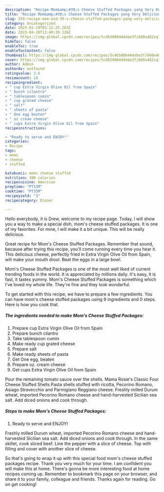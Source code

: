 ```yaml
---
description: "Recipe Mom&amp;#39;s Cheese Stuffed Packages yang Very Delicious"
title: "Recipe Mom&amp;#39;s Cheese Stuffed Packages yang Very Delicious"
slug: 555-recipe-mom-and-39-s-cheese-stuffed-packages-yang-very-delicious
category: Uncategorized
date: 2023-01-19T03:12:25.263Z
date: 2023-04-26T13:40:39.126Z
image: https://img-global.cpcdn.com/recipes/5c4b500644debe3f/680x482cq70/moms-cheese-stuffed-packages-recipe-main-photo.jpg
hideToc: false
enableToc: true
enableTocContent: false
thumbnail: https://img-global.cpcdn.com/recipes/5c4b500644debe3f/680x482cq70/moms-cheese-stuffed-packages-recipe-main-photo.jpg
cover: https://img-global.cpcdn.com/recipes/5c4b500644debe3f/680x482cq70/moms-cheese-stuffed-packages-recipe-main-photo.jpg
author: Admin
authorAv: notfound
ratingvalue: 3.6
reviewcount: 24
recipeingredient:
- " cup Extra Virgin Olive Oil from Spain"
- " bunch cilantro"
- " tablespoon cumin"
- " cup grated cheese"
- " salt"
- " sheets of pasta"
- " One egg beaten"
- " oz cream cheese"
- " cups Extra Virgin Olive Oil from Spain"
recipeinstructions:

- "Ready to serve and ENJOY!"
categories:
- Recipe
tags:
- moms
- cheese
- stuffed

katakunci: moms cheese stuffed 
nutrition: 300 calories
recipecuisine: American
preptime: "PT13M"
cooktime: "PT35M"
recipeyield: "3"
recipecategory: Dinner

---
```



Hello everybody, it is Drew, welcome to my recipe page. Today, I will show you a way to make a special dish, mom&#39;s cheese stuffed packages. It is one of my favorites. For mine, I will make it a bit unique. This will be really delicious.

Great recipe for Mom&#39;s Cheese Stuffed Packages. Remember that sound, because after trying this recipe, you&#39;ll come running every time you hear it. This delicious cheese, perfectly fried in Extra Virgin Olive Oil from Spain, will make your mouth drool. Beat the eggs in a large bowl.

Mom&#39;s Cheese Stuffed Packages is one of the most well liked of current trending foods in the world. It is appreciated by millions daily. It's easy, it is fast, it tastes yummy. Mom&#39;s Cheese Stuffed Packages is something which I've loved my whole life. They're fine and they look wonderful.


To get started with this recipe, we have to prepare a few ingredients. You can have mom&#39;s cheese stuffed packages using 9 ingredients and 0 steps. Here is how you cook that.

<!--inarticleads1-->

##### The ingredients needed to make Mom&#39;s Cheese Stuffed Packages:

1. Prepare  cup Extra Virgin Olive Oil from Spain
1. Prepare  bunch cilantro
1. Take  tablespoon cumin
1. Make ready  cup grated cheese
1. Prepare  salt
1. Make ready  sheets of pasta
1. Get  One egg, beaten
1. Prepare  oz. cream cheese
1. Get  cups Extra Virgin Olive Oil from Spain


Pour the remaining tomato sauce over the shells. Mama Rosie&#39;s Classic Four Cheese Stuffed Shells Pasta shells stuffed with ricotta, Pecorino Romano, Asiago Stravecchio and Parmigiano Reggiano cheese. Freshly milled Durum wheat, imported Pecorino Romano cheese and hand-harvested Sicilian sea salt. Add diced onions and cook through. 

<!--inarticleads2-->

##### Steps to make Mom&#39;s Cheese Stuffed Packages:


1. Ready to serve and ENJOY!

Freshly milled Durum wheat, imported Pecorino Romano cheese and hand-harvested Sicilian sea salt. Add diced onions and cook through. In the same skillet, cook sliced beef. Line the pepper with a slice of cheese. Top with filling and cover with another slice of cheese. 

So that's going to wrap it up with this special food mom&#39;s cheese stuffed packages recipe. Thank you very much for your time. I am confident you will make this at home. There's gonna be more interesting food at home recipes coming up. Remember to bookmark this page on your browser, and share it to your family, colleague and friends. Thanks again for reading. Go on get cooking!
